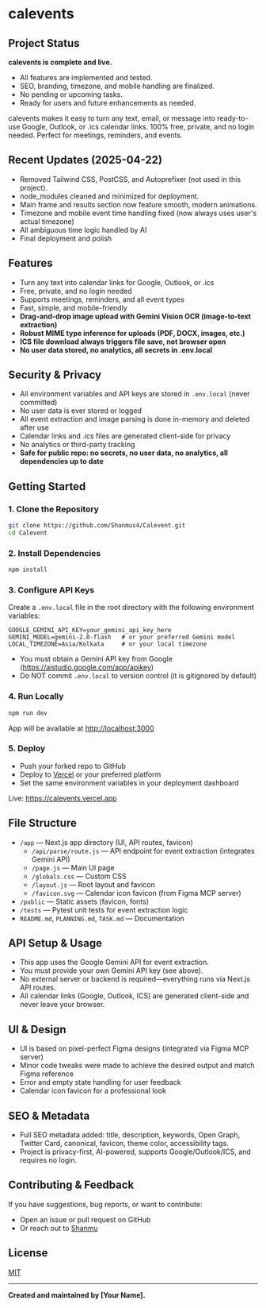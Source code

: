 # calevents

## Project Status

**calevents is complete and live.**

- All features are implemented and tested.
- SEO, branding, timezone, and mobile handling are finalized.
- No pending or upcoming tasks.
- Ready for users and future enhancements as needed.

calevents makes it easy to turn any text, email, or message into ready-to-use Google, Outlook, or .ics calendar links. 100% free, private, and no login needed. Perfect for meetings, reminders, and events.

## Recent Updates (2025-04-22)
- Removed Tailwind CSS, PostCSS, and Autoprefixer (not used in this project).
- node_modules cleaned and minimized for deployment.
- Main frame and results section now feature smooth, modern animations.
- Timezone and mobile event time handling fixed (now always uses user's actual timezone)
- All ambiguous time logic handled by AI
- Final deployment and polish

## Features
- Turn any text into calendar links for Google, Outlook, or .ics
- Free, private, and no login needed
- Supports meetings, reminders, and all event types
- Fast, simple, and mobile-friendly
- **Drag-and-drop image upload with Gemini Vision OCR (image-to-text extraction)**
- **Robust MIME type inference for uploads (PDF, DOCX, images, etc.)**
- **ICS file download always triggers file save, not browser open**
- **No user data stored, no analytics, all secrets in .env.local**

## Security & Privacy
- All environment variables and API keys are stored in `.env.local` (never committed)
- No user data is ever stored or logged
- All event extraction and image parsing is done in-memory and deleted after use
- Calendar links and .ics files are generated client-side for privacy
- No analytics or third-party tracking
- **Safe for public repo: no secrets, no user data, no analytics, all dependencies up to date**

## Getting Started

### 1. Clone the Repository
```sh
git clone https://github.com/Shanmus4/Calevent.git
cd Calevent
```

### 2. Install Dependencies
```sh
npm install
```

### 3. Configure API Keys
Create a `.env.local` file in the root directory with the following environment variables:

```
GOOGLE_GEMINI_API_KEY=your_gemini_api_key_here
GEMINI_MODEL=gemini-2.0-flash   # or your preferred Gemini model
LOCAL_TIMEZONE=Asia/Kolkata     # or your local timezone
```
- You must obtain a Gemini API key from Google (https://aistudio.google.com/app/apikey)
- Do NOT commit `.env.local` to version control (it is gitignored by default)

### 4. Run Locally
```sh
npm run dev
```
App will be available at [http://localhost:3000](http://localhost:3000)

### 5. Deploy
- Push your forked repo to GitHub
- Deploy to [Vercel](https://vercel.com/) or your preferred platform
- Set the same environment variables in your deployment dashboard

Live: https://calevents.vercel.app

## File Structure
- `/app` — Next.js app directory (UI, API routes, favicon)
  - `/api/parse/route.js` — API endpoint for event extraction (integrates Gemini API)
  - `/page.js` — Main UI page
  - `/globals.css` — Custom CSS
  - `/layout.js` — Root layout and favicon
  - `/favicon.svg` — Calendar icon favicon (from Figma MCP server)
- `/public` — Static assets (favicon, fonts)
- `/tests` — Pytest unit tests for event extraction logic
- `README.md`, `PLANNING.md`, `TASK.md` — Documentation

## API Setup & Usage
- This app uses the Google Gemini API for event extraction.
- You must provide your own Gemini API key (see above).
- No external server or backend is required—everything runs via Next.js API routes.
- All calendar links (Google, Outlook, ICS) are generated client-side and never leave your browser.

## UI & Design
- UI is based on pixel-perfect Figma designs (integrated via Figma MCP server)
- Minor code tweaks were made to achieve the desired output and match Figma reference
- Error and empty state handling for user feedback
- Calendar icon favicon for a professional look

## SEO & Metadata
- Full SEO metadata added: title, description, keywords, Open Graph, Twitter Card, canonical, favicon, theme color, accessibility tags.
- Project is privacy-first, AI-powered, supports Google/Outlook/ICS, and requires no login.

## Contributing & Feedback
If you have suggestions, bug reports, or want to contribute:
- Open an issue or pull request on GitHub
- Or reach out to [Shanmu](https://shanmus4.framer.website/)

## License
[MIT](LICENSE)

---

**Created and maintained by [Your Name].**
